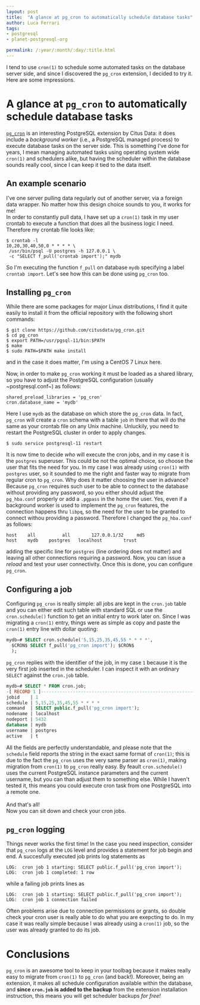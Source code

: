 ```yaml
---
layout: post
title:  "A glance at pg_cron to automatically schedule database tasks"
author: Luca Ferrari
tags:
- postgresql
- planet-postgresql-org

permalink: /:year/:month/:day/:title.html
---
```

I tend to use `cron(1)` to schedule some automated tasks on the database server side, and since I discovered the `pg_cron` extension, I decided to try it. Here are some impressions.

# A glance at `pg_cron` to automatically schedule database tasks
[`pg_cron`](https://github.com/citusdata/pg_cron) is an interesting PostgreSQL extension by Citus Data: it does include a *background worker* (i.e., a PostgreSQL managed process) to execute database tasks on the server side. This is something I've done for years, I mean managing automated tasks using operating system wide `cron(1)` and schedulers alike, but having the scheduler within the database sounds really cool, since I can keep it tied to the data itself.

## An example scenario
I've one server pulling data regularly out of another server, via a foreign data wrapper. No matter how this design choice sounds to you, it works for me!
<br/>
In order to constantly pull data, I have set up a `cron(1)` task in my user crontab to execute a function that does all the business logic I need.
Therefore my crontab file looks like:

```shell
$ crontab -l
10,20,30,40,50,0 * * * * \
 /usr/bin/psql -U postgres -h 127.0.0.1 \
 -c "SELECT f_pull('crontab import');" mydb
```

So I'm executing the function `f_pull` on database `mydb` specifying a label `crontab import`.
Let's see how this can be done using `pg_cron` too.

## Installing `pg_cron`
While there are some packages for major Linux distributions, I find it quite easily to install it from the official repository with the following short commands:

```shell
$ git clone https://github.com/citusdata/pg_cron.git
$ cd pg_cron
$ export PATH=/usr/pgsql-11/bin:$PATH
$ make
$ sudo PATH=$PATH make install
```

and in the case it does matter, I'm using a CentOS 7 Linux here.

Now, in order to make `pg_cron` working it must be loaded as a shared library, so you have to adjust the PostgreSQL configuration (usually ~postgresql.conf~) as follows:

```shell
shared_preload_libraries = 'pg_cron' 
cron.database_name = 'mydb'
```

Here I use `mydb` as the database on which store the `pg_cron` data. In fact, `pg_cron` will create a `cron` schema with a table `job` in there that will do the same as your crontab file on any Unix machine.
Unluckily, you need to restart the PostgreSQL cluster in order to apply changes.

```shell
$ sudo service postgresql-11 restart
```

It is now time to decide *who* will execute the cron jobs, and in my case it is the `postgres` superuser. This could be not the optimal choice, so choose the user that fits the need for you. In my case I was already using `cron(1)` with `postgres` user, so it sounded to me the right and faster way to migrate from regular cron to `pg_cron`. Why does it matter choosing the user in advance? Because `pg_cron` requires such user to be able to connect to the database without providing any password, so you either should adjust the `pg_hba.conf` properly or add a `.pgpass` in the home the user. Yes, even if a background worker is used to implement the `pg_cron` features, the connection happens thru `libpq`, so the need for the user to be granted to connect withou providing a password.  Therefore I changed the `pg_hba.conf` as follows:

```shell
host    all          all        127.0.0.1/32     md5
host    mydb    postgres   localhost        trust
```

adding the specific line for `postgres` (line ordering does not matter) and leaving all other connections requiring a password.
Now, you can issue a *reload* and test your user connectivity. Once this is done, you can configure `pg_cron`.

## Configuring a job
Configuring `pg_cron` is really simple: all jobs are kept in the `cron.job` table and you can either edit such table with standard SQL or use the `cron.schedule()` function to get an initial entry to work later on.
Since I was migrating a `cron(1)` entry, things were as simple as copy and paste the `cron(1)` entry line with dollar quoting:

```sql
mydb=# SELECT cron.schedule('5,15,25,35,45,55 * * * *',
  $CRON$ SELECT f_pull('pg_cron import'); $CRON$
  );
```
`pg_cron` replies with the identifier of the job, in my case `1` because it is the very first job inserted in the scheduler. I can inspect it with an ordinary `SELECT` against the `cron.job` table.

```sql
mydb=# SELECT * FROM cron.job;
-[ RECORD 1 ]------------------------------------------------------------
jobid    | 1
schedule | 5,15,25,35,45,55 * * * *
command  | SELECT public.f_pull('pg_cron import');
nodename | localhost
nodeport | 5432
database | mydb
username | postgres
active   | t
```

All the fields are perfectly understandable, and please note that the `schedule` field reports the string in the exact same format of `cron(1)`; this is due to the fact the `pg_cron` uses the very same parser as `cron(1)`, making migration from `cron(1)` to `pg_cron` really easy. By feault `cron.schedule()` uses the current PostgreSQL instance parameters and the current username, but you can than adjust them to something else. While I haven't tested it, this means you could execute cron task from one PostgreSQL into a remote one.
<br/>
<br/>
And that's all!
<br/>
Now you can sit down and check your cron jobs.

## `pg_cron` logging
Things never works the first time! In the case you need inspection, consider that `pg_cron` logs at the `LOG` level and provides a statement for job begin and end. A succesfully executed job prints log statements as

```shell
LOG:  cron job 1 starting: SELECT public.f_pull('pg_cron import');
LOG:  cron job 1 completed: 1 row
```

while a failing job prints lines as

```shell
LOG:  cron job 1 starting: SELECT public.f_pull('pg_cron import');
LOG:  cron job 1 connection failed
```

Often problems arise due to connection permissions or grants, so double check your cron user is really able to do what you are exepcting to do. In my case it was really simple because I was already using a `cron(1)` job, so the user was already granted to do its job.


# Conclusions
`pg_cron` is an awesome tool to keep in your toolbag because it makes really easy to migrate from `cron(1)` to `pg_cron` (and back!). Moreover, being an extension, it makes all schedule configuration available within the database, and **since `cron.job` is added to the backup** from the extension installation instruction, this means you will get scheduler backups *for free!*
